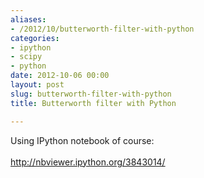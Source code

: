 ```yaml
---
aliases:
- /2012/10/butterworth-filter-with-python
categories:
- ipython
- scipy
- python
date: 2012-10-06 00:00
layout: post
slug: butterworth-filter-with-python
title: Butterworth filter with Python

---
```


<p>
 Using IPython notebook of course:
 <br/>
 <br/>
 <a href="http://nbviewer.ipython.org/3843014/">
  http://nbviewer.ipython.org/3843014/
 </a>
</p>
